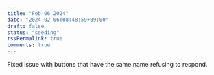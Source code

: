 ```yaml
---
title: "Feb 06 2024"
date: "2024-02-06T08:48:59+09:00"
draft: false
status: "seeding"
rssPermalink: true
comments: true
---
```


Fixed issue with buttons that have the same name refusing to respond.
